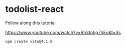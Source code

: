 # todolist-react 

Follow along this tutorial 

https://www.youtube.com/watch?v=Rh3tobg7hEo&t=3s

```
npm create vite@4.1.0
```